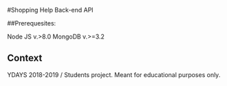 #Shopping Help Back-end API

##Prerequesites:

Node JS v.>8.0
MongoDB v.>=3.2

Context
------

YDAYS 2018-2019 / Students project.
Meant for educational purposes only.  


